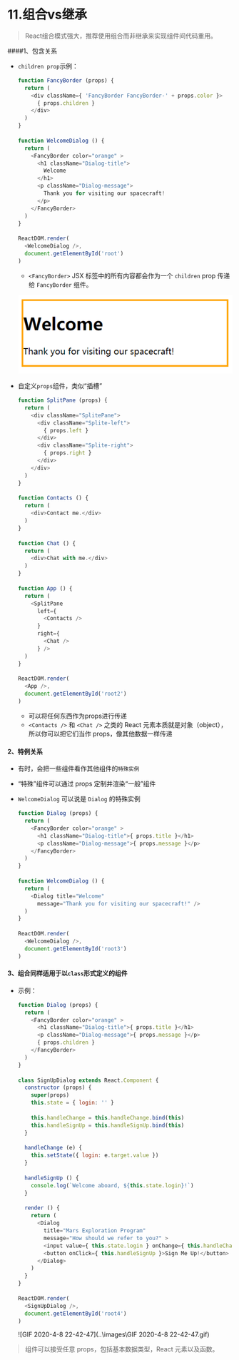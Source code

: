 # 11.组合vs继承

> React组合模式强大，推荐使用组合而非继承来实现组件间代码重用。

####1、包含关系

- `children prop`示例：

  ```javascript
  function FancyBorder (props) {
    return (
      <div className={ 'FancyBorder FancyBorder-' + props.color }>
        { props.children }
      </div>
    )
  }
  
  function WelcomeDialog () {
    return (
      <FancyBorder color="orange" >
        <h1 className="Dialog-title">
          Welcome
        </h1>
        <p className="Dialog-message">
          Thank you for visiting our spacecraft!
        </p>
      </FancyBorder>
    )
  }
  
  ReactDOM.render(
    <WelcomeDialog />,	
    document.getElementById('root')
  )
  ```

  - `<FancyBorder>` JSX 标签中的所有内容都会作为一个 `children` prop 传递给 `FancyBorder` 组件。

  ![1586354884904](..\images\1586354884904.png)



- 自定义```props```组件，类似“插槽”

  ```javascript
  function SplitPane (props) {
    return (
      <div className="SplitePane">
        <div className="Splite-left">
          { props.left }
        </div>
        <div className="Splite-right">
          { props.right }
        </div>
      </div>
    )
  }
  
  function Contacts () {
    return (
      <div>Contact me.</div>
    )
  }
  
  function Chat () {
    return (
      <div>Chat with me.</div>
    )
  }
  
  function App () {
    return (
      <SplitPane
        left={
          <Contacts />
        }
        right={
          <Chat />
        } />
    )
  }
  
  ReactDOM.render(
    <App />,
    document.getElementById('root2')
  )
  ```

  - 可以将任何东西作为props进行传递
  - `<Contacts />` 和 `<Chat />` 之类的 React 元素本质就是对象（object），所以你可以把它们当作 props，像其他数据一样传递

#### 2、特例关系

- 有时，会把一些组件看作其他组件的`特殊实例`

- “特殊”组件可以通过 props 定制并渲染“一般”组件

- `WelcomeDialog` 可以说是 `Dialog` 的特殊实例

  ```javascript
  function Dialog (props) {
    return (
      <FancyBorder color="orange" >
        <h1 className="Dialog-title">{ props.title }</h1>
        <p className="Dialog-message">{ props.message }</p>
      </FancyBorder>
    )
  }
  
  function WelcomeDialog () {
    return (
      <Dialog title="Welcome"
        message="Thank you for visiting our spacecraft!" />
    )
  }
  
  ReactDOM.render(
    <WelcomeDialog />,
    document.getElementById('root3')
  )
  ```

#### 3、组合同样适用于以```class```形式定义的组件

- 示例：

  ```javascript
  function Dialog (props) {
    return (
      <FancyBorder color="orange" >
        <h1 className="Dialog-title">{ props.title }</h1>
        <p className="Dialog-message">{ props.message }</p>
        { props.children }
      </FancyBorder>
    )
  }
  
  class SignUpDialog extends React.Component {
    constructor (props) {
      super(props)
      this.state = { login: '' }
  
      this.handleChange = this.handleChange.bind(this)
      this.handleSignUp = this.handleSignUp.bind(this)
    }
  
    handleChange (e) {
      this.setState({ login: e.target.value })
    }
  
    handleSignUp () {
      console.log(`Welcome aboard, ${this.state.login}!`)
    }
  
    render () {
      return (
        <Dialog 
          title="Mars Exploration Program"
          message="How should we refer to you?" >
          <input value={ this.state.login } onChange={ this.handleChange } />
          <button onClick={ this.handleSignUp }>Sign Me Up!</button>
        </Dialog>
      )
    }
  }
  
  ReactDOM.render(
    <SignUpDialog />,
    document.getElementById('root4')
  )
  ```

  ![GIF 2020-4-8 22-42-47](..\images\GIF 2020-4-8 22-42-47.gif)

> 组件可以接受任意 props，包括基本数据类型，React 元素以及函数。
































